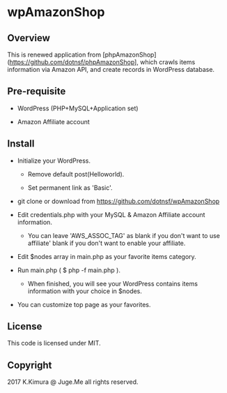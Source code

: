 # wpAmazonShop

## Overview

This is renewed application from [phpAmazonShop](https://github.com/dotnsf/phpAmazonShop], which crawls items information via Amazon API, and create records in WordPress database.

## Pre-requisite

- WordPress (PHP+MySQL+Application set)

- Amazon Affiliate account

## Install

- Initialize your WordPress.

    - Remove default post(Helloworld).

    - Set permanent link as 'Basic'.

- git clone or download from https://github.com/dotnsf/wpAmazonShop

- Edit credentials.php with your MySQL & Amazon Affiliate account information.

    - You can leave 'AWS_ASSOC_TAG' as blank if you don't want to use affiliate' blank if you don't want to enable your affiliate.

- Edit $nodes array in main.php as your favorite items category.

- Run main.php ( $ php -f main.php ).

    - When finished, you will see your WordPress contains items information with your choice in $nodes.

- You can customize top page as your favorites.


## License

This code is licensed under MIT.

## Copyright

2017 K.Kimura @ Juge.Me all rights reserved.



